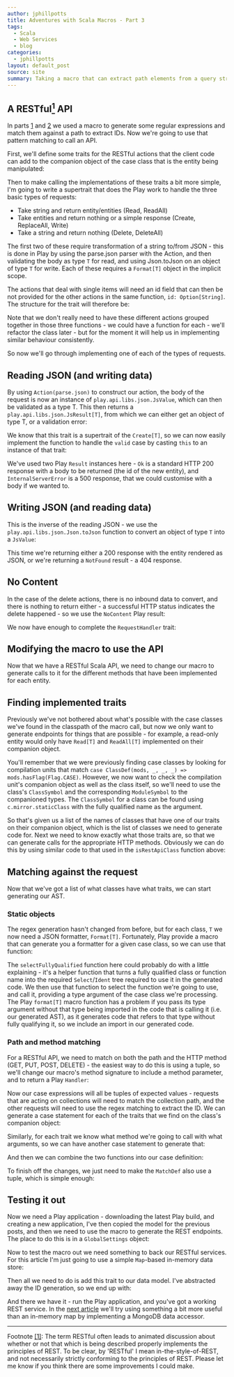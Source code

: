 ```yaml
---
author: jphillpotts
title: Adventures with Scala Macros - Part 3
tags:
  - Scala
  - Web Services
  - blog
categories:
  - jphillpotts
layout: default_post
source: site
summary: Taking a macro that can extract path elements from a query string and turning it into a fully fledged RESTful API, backed by an in-memory database.
---
```


## A RESTful<a id="footnotebody1" href="#footnote1"><sup>1</sup></a> API

In parts <a href="{{site.baseurl}}{% post_url 2013-06-05-scala-macros-part-1 %}">1</a> and
<a href="{{site.baseurl}}{% post_url 2013-06-06-scala-macros-part-2 %}">2</a> we used a 
macro to generate some regular expressions and match them against a path to extract IDs. 
Now we're going to use that pattern matching to call an API.

First, we'll define some traits for the RESTful actions that the client code can 
add to the companion object of the case class that is the entity being manipulated:

<script src="https://gist.github.com/mrpotes/93ffc44db30e32ae5cf6.js?file=traits.scala"> </script>

Then to make calling the implementations of these traits a bit more simple, I'm going to
write a supertrait that does the Play work to handle the three basic types of requests:

* Take string and return entity/entities (Read, ReadAll)
* Take entities and return nothing or a simple response (Create, ReplaceAll, Write)
* Take a string and return nothing (Delete, DeleteAll)

The first two of these require transformation of a string to/from JSON - this is done in
Play by using the parse.json parser with the Action, and then validating the body as type
`T` for read, and using Json.toJson on an object of type `T` for write. Each of these
requires a `Format[T]` object in the implicit scope.

The actions that deal with single items will need an id field that can then be not 
provided for the other actions in the same function, `id: Option[String]`. The structure 
for the trait will therefore be:

<script src="https://gist.github.com/mrpotes/93ffc44db30e32ae5cf6.js?file=request-handler-structure.scala"> </script>

Note that we don't really need to have these different actions grouped together in those
three functions - we could have a function for each - we'll refactor the class later - 
but for the moment it will help us in implementing similar behaviour consistently.

So now we'll go through implementing one of each of the types of requests.

## Reading JSON (and writing data)

By using `Action(parse.json)` to construct our action, the body of the request is now an
instance of `play.api.libs.json.JsValue`, which can then be validated as a type T. This
then returns a `play.api.libs.json.JsResult[T]`, from which we can either get an object
of type T, or a validation error:

<script src="https://gist.github.com/mrpotes/93ffc44db30e32ae5cf6.js?file=validate-json.scala"> </script>

We know that this trait is a supertrait of the `Create[T]`, so we can now easily
implement the function to handle the `valid` case by casting `this` to an instance of
that trait:

<script src="https://gist.github.com/mrpotes/93ffc44db30e32ae5cf6.js?file=create-entity.scala"> </script>

We've used two Play `Result` instances here - `Ok` is a standard HTTP 200 response with 
a body to be returned (the id of the new entity), and `InternalServerError` is a 500 
response, that we could customise with a body if we wanted to.

## Writing JSON (and reading data)

This is the inverse of the reading JSON - we use the `play.api.libs.json.Json.toJson`
function to convert an object of type `T` into a `JsValue`:

<script src="https://gist.github.com/mrpotes/93ffc44db30e32ae5cf6.js?file=entity-to-json.scala"> </script>

This time we're returning either a 200 response with the entity rendered as JSON, or
we're returning a `NotFound` result - a 404 response.

## No Content

In the case of the delete actions, there is no inbound data to convert, and there is
nothing to return either - a successful HTTP status indicates the delete happened - 
so we use the `NoContent` Play result:

<script src="https://gist.github.com/mrpotes/93ffc44db30e32ae5cf6.js?file=delete-entity.scala"> </script>

We now have enough to complete the `RequestHandler` trait:

<script src="https://gist.github.com/mrpotes/93ffc44db30e32ae5cf6.js?file=RequestHandler.scala"> </script>

## Modifying the macro to use the API

Now that we have a RESTful Scala API, we need to change our macro to generate calls to it
for the different methods that have been implemented for each entity.

## Finding implemented traits

Previously we've not bothered about what's possible with the case classes we've found in
the classpath of the macro call, but now we only want to generate endpoints for things
that are possible - for example, a read-only entity would only have `Read[T]` and 
`ReadAll[T]` implemented on their companion object.

You'll remember that we were previously finding case classes by looking for compilation
units that match `case ClassDef(mods, _, _, _) => mods.hasFlag(Flag.CASE)`. However, we
now want to check the compilation unit's companion object as well as the class itself, so
we'll need to use the class's `ClassSymbol` and the corresponding `ModuleSymbol` to the
companioned types. The `ClassSymbol` for a class can be found using `c.mirror.staticClass`
with the fully qualified name as the argument.

<script src="https://gist.github.com/mrpotes/93ffc44db30e32ae5cf6.js?file=find-matching-classes.scala"> </script>

So that's given us a list of the names of classes that have one of our traits on their
companion object, which is the list of classes we need to generate code for. Next we need
to know exactly what those traits are, so that we can generate calls for the appropriate
HTTP methods. Obviously we can do this by using similar code to that used in the
`isRestApiClass` function above:

<script src="https://gist.github.com/mrpotes/93ffc44db30e32ae5cf6.js?file=implemented-traits.scala"> </script>

## Matching against the request

Now that we've got a list of what classes have what traits, we can start generating our
AST.

### Static objects

The regex generation hasn't changed from before, but for each class, `T` we now need a
JSON formatter, `Format[T]`. Fortunately, Play provide a macro that can generate you a
formatter for a given case class, so we can use that function:  

<script src="https://gist.github.com/mrpotes/93ffc44db30e32ae5cf6.js?file=create-formatters.scala"> </script>

The `selectFullyQualified` function here could probably do with a little explaining - it's
a helper function that turns a fully qualified class or function name into the required
`Select`/`Ident` tree required to use it in the generated code. We then use that function 
to select the function we're going to use, and call it, providing a type argument of the 
case class we're processing. The Play `format[T]` macro function has a problem if you pass 
its type argument without that type being imported in the code that is calling it (i.e.
our generated AST), as it generates code that refers to that type without fully qualifying
it, so we include an import in our generated code.

### Path and method matching

For a RESTful API, we need to match on both the path and the HTTP method (GET, PUT, POST,
DELETE) - the easiest way to do this is using a tuple, so we'll change our macro's method
signature to include a method parameter, and to return a Play `Handler`:

<script src="https://gist.github.com/mrpotes/93ffc44db30e32ae5cf6.js?file=new-macro-signature.scala"> </script>

Now our case expressions will all be tuples of expected values - requests that are acting
on collections will need to match the collection path, and the other requests will need
to use the regex matching to extract the ID. We can generate a case statement for each of 
the traits that we find on the class's companion object:

<script src="https://gist.github.com/mrpotes/93ffc44db30e32ae5cf6.js?file=trait-case-statements.scala"> </script>

Similarly, for each trait we know what method we're going to call with what arguments, so
we can have another case statement to generate that:

<script src="https://gist.github.com/mrpotes/93ffc44db30e32ae5cf6.js?file=trait-call-function.scala"> </script>

And then we can combine the two functions into our case definition:

<script src="https://gist.github.com/mrpotes/93ffc44db30e32ae5cf6.js?file=tuple-casedef.scala"> </script>

To finish off the changes, we just need to make the `MatchDef` also use a tuple, which is
simple enough:

<script src="https://gist.github.com/mrpotes/93ffc44db30e32ae5cf6.js?file=matchdef.scala"> </script>

## Testing it out

Now we need a Play application - downloading the latest Play build, and creating a new
application, I've then copied the model for the previous posts, and then we need to use
the macro to generate the REST endpoints. The place to do this is in a `GlobalSettings`
object:

<script src="https://gist.github.com/mrpotes/93ffc44db30e32ae5cf6.js?file=Global.scala"> </script>

Now to test the macro out we need something to back our RESTful services. For this article
I'm just going to use a simple `Map`-based in-memory data store:

<script src="https://gist.github.com/mrpotes/93ffc44db30e32ae5cf6.js?file=InMemory.scala"> </script>

Then all we need to do is add this trait to our data model. I've abstracted away the ID 
generation, so we end up with:

<script src="https://gist.github.com/mrpotes/93ffc44db30e32ae5cf6.js?file=model.scala"> </script>

And there we have it - run the Play application, and you've got a working REST service.
In the <a href="{{site.baseurl}}{% post_url 2013-06-17-scala-macros-part-4 %}">next 
article</a> we'll try using something a bit more useful than an in-memory map by
implementing a MongoDB data accessor.

---

Footnote <a id="footnote1" href="#footnotebody1">[1]</a>: The term RESTful often leads to
animated discussion about whether or not that which is being described properly 
implements the principles of REST. To be clear, by 'RESTful' I mean in-the-style-of-REST,
and not necessarily strictly conforming to the principles of REST. Please let me know if
you think there are some improvements I could make.




























